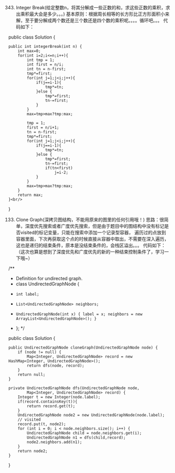 343. Integer Break(给定整数n，将其分解成一些正数的和，求这些正数的乘积，求出乘积最大会是多少。。。)
基本原则：根据周长相等的长方形比正方形面积小来解，至于要分解成两个数还是三个数还是四个数的乘积呢。。。。循环吧。。。
代码如下：

public class Solution {<br/>
    
    public int integerBreak(int n) {
        int max=0;
		for(int i=2;i<=n;i++){
			int tmp = 1;
			int first = n/i;
			int tn = n-first;
			tmp*=first;
			for(int j=1;j<i;j++){
				if(j==i-1){
					tmp*=tn;
				}else {
					tmp*=first;
					tn-=first;
				}
			}
			max=tmp>max?tmp:max;
			
			tmp = 1;
			first = n/i+1;
			tn = n-first;
			tmp*=first;
			for(int j=1;j<i;j++){
				if(j==i-1){
					tmp*=tn;
				}else {
					tmp*=first;
					tn-=first;
					if(tn<first)
						j=i-2;
				}
			}
			max=tmp>max?tmp:max;
		}
		return max;
    }<br/>
    
}

133. Clone Graph(深拷贝图结构，不能用原来的图里的任何引用哦！)
思路：很简单，深度优先搜索或者广度优先搜索，但是由于题目中的图结构中没有标记是否visited的标记变量，只能在搜索中添加一个记录型容器，
遍历过的点放到容器里面，下次再获取这个点的时候直接从容器中取出，不需要在深入遍历，这也是递归的结束条件，原本是没结束条件的，会栈区溢出。。。
代码如下：（这次也算是想到了深度优先和广度优先的新的一种结束控制条件了，学习一下哦~）

/**<br/>
 * Definition for undirected graph.
 * class UndirectedGraphNode {
 *     int label;
 *     List<UndirectedGraphNode> neighbors;
 *     UndirectedGraphNode(int x) { label = x; neighbors = new ArrayList<UndirectedGraphNode>(); }
 * };
 */<br/>

public class Solution {<br/>
    
    public UndirectedGraphNode cloneGraph(UndirectedGraphNode node) {
		if (node != null) {
			Map<Integer, UndirectedGraphNode> record = new HashMap<Integer, UndirectedGraphNode>();
			return dfs(node, record);
		}
		return null;
	}

	private UndirectedGraphNode dfs(UndirectedGraphNode node,
			Map<Integer, UndirectedGraphNode> record) {
		Integer t = new Integer(node.label);
		if(record.containsKey(t)){
			return record.get(t);
		}
		UndirectedGraphNode node2 = new UndirectedGraphNode(node.label);
		// visited
		record.put(t, node2);
		for (int i = 0; i < node.neighbors.size(); i++) {
			UndirectedGraphNode child = node.neighbors.get(i);
			UndirectedGraphNode n1 = dfs(child,record);
			node2.neighbors.add(n1);
		}
		return node2;
	}
	
}
